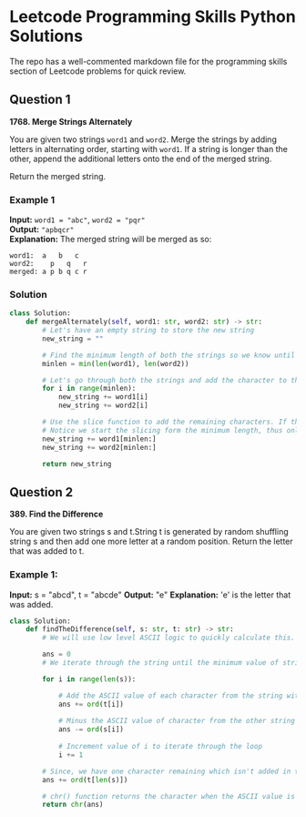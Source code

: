 # Leetcode Programming Skills Python Solutions

The repo has a well-commented markdown file for the programming skills section of Leetcode problems for quick review.

## Question 1

**1768. Merge Strings Alternately**

You are given two strings `word1` and `word2`. Merge the strings by adding letters in alternating order, starting with `word1`. If a string is longer than the other, append the additional letters onto the end of the merged string.

Return the merged string.

### Example 1

**Input:** `word1 = "abc"`, `word2 = "pqr"`  
**Output:** `"apbqcr"`  
**Explanation:** The merged string will be merged as so:
```
word1:  a   b   c
word2:    p   q   r
merged: a p b q c r
```

### Solution

```python
class Solution:
    def mergeAlternately(self, word1: str, word2: str) -> str:
        # Let's have an empty string to store the new string
        new_string = ""

        # Find the minimum length of both the strings so we know until which index the loop has to run so that we don't get an out of index error
        minlen = min(len(word1), len(word2))

        # Let's go through both the strings and add the character to the new array
        for i in range(minlen):
            new_string += word1[i]
            new_string += word2[i]

        # Use the slice function to add the remaining characters. If there are no remaining characters, it doesn't add anything
        # Notice we start the slicing form the minimum length, thus only the word with the greater length of the variable will be added.
        new_string += word1[minlen:]
        new_string += word2[minlen:]

        return new_string
```
## Question 2

**389. Find the Difference**

You are given two strings s and t.String t is generated by random shuffling string s and then add one more letter at a random position. Return the letter that was added to t.

### Example 1:

**Input:** s = "abcd", t = "abcde"
**Output:** "e"
**Explanation:** 'e' is the letter that was added.

```python
class Solution:
    def findTheDifference(self, s: str, t: str) -> str:
        # We will use low level ASCII logic to quickly calculate this. Hence, assign value 0 to an empty string

        ans = 0
        # We iterate through the string until the minimum value of string

        for i in range(len(s)):

            # Add the ASCII value of each character from the string with the extra character. We use ord function which returns the ASCII value of the character passed as parameter
            ans += ord(t[i])
                
            # Minus the ASCII value of character from the other string so that the difference left eventually would be the numerical value of the character we seek.
            ans -= ord(s[i])
            
            # Increment value of i to iterate through the loop
            i += 1

        # Since, we have one character remaining which isn't added in the first iteration, we add that here.
        ans += ord(t[len(s)])

        # chr() function returns the character when the ASCII value is passed as the parameter
        return chr(ans)
```


